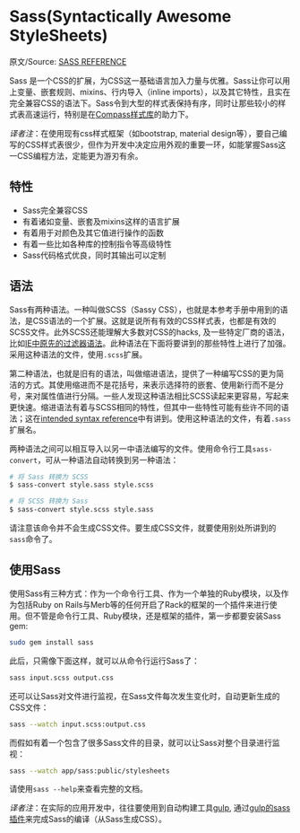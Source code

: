 # Sass(Syntactically Awesome StyleSheets)

原文/Source: [SASS REFERENCE](http://sass-lang.com/documentation/file.SASS_REFERENCE.html)

Sass 是一个CSS的扩展，为CSS这一基础语言加入力量与优雅。Sass让你可以用上变量、嵌套规则、mixins、行内导入（inline imports），以及其它特性，且实在完全兼容CSS的语法下。Sass令到大型的样式表保持有序，同时让那些较小的样式表高速运行，特别是在[Compass样式库](http://compass-style.org/)的助力下。

*译者注*：在使用现有css样式框架（如bootstrap, material design等），要自己编写的CSS样式表很少，但作为开发中决定应用外观的重要一环，如能掌握Sass这一CSS编程方法，定能更为游刃有余。

## 特性

- Sass完全兼容CSS
- 有着诸如变量、嵌套及mixins这样的语言扩展
- 有着用于对颜色及其它值进行操作的函数
- 有着一些比如各种库的控制指令等高级特性
- Sass代码格式优良，同时其输出可以定制

## 语法

Sass有两种语法。一种叫做SCSS（Sassy CSS），也就是本参考手册中用到的语法，是CSS语法的一个扩展。这就是说所有有效的CSS样式表，也都是有效的SCSS文件。此外SCSS还能理解大多数对CSS的hacks, 及一些特定厂商的语法，比如[IE中原先的过滤器语法](http://msdn.microsoft.com/en-us/library/ms530752.aspx)。此种语法在下面将要讲到的那些特性上进行了加强。采用这种语法的文件，使用`.scss`扩展。

第二种语法，也就是旧有的语法，叫做缩进语法，提供了一种编写CSS的更为简洁的方式。其使用缩进而不是花括号，来表示选择符的嵌套、使用新行而不是分号，来对属性值进行分隔。一些人发现这种语法相比SCSS读起来更容易，写起来更快速。缩进语法有着与SCSS相同的特性，但其中一些特性可能有些许不同的语法；这在[intended syntax reference](http://sass-lang.com/documentation/file.INDENTED_SYNTAX.html)中有讲到。使用这种语法的文件，有着`.sass`扩展名。

两种语法之间可以相互导入以另一中语法编写的文件。使用命令行工具`sass-convert`，可从一种语法自动转换到另一种语法：

```bash
# 将 Sass 转换为 SCSS
$ sass-convert style.sass style.scss

# 将 SCSS 转换为 Sass
$ sass-convert style.scss style.sass
```

请注意该命令并不会生成CSS文件。要生成CSS文件，就要使用别处所讲到的`sass`命令了。

## 使用Sass

使用Sass有三种方式：作为一个命令行工具、作为一个单独的Ruby模块，以及作为包括Ruby on Rails与Merb等的任何开启了Rack的框架的一个插件来进行使用。但不管是命令行工具、Ruby模块，还是框架的插件，第一步都要安装Sass gem:

```bash
sudo gem install sass
```

此后，只需像下面这样，就可以从命令行运行Sass了：

```bash
sass input.scss output.css
```

还可以让Sass对文件进行监视，在Sass文件每次发生变化时，自动更新生成的CSS文件：

```bash
sass --watch input.scss:output.css
```

而假如有着一个包含了很多Sass文件的目录，就可以让Sass对整个目录进行监视：

```bash
sass --watch app/sass:public/stylesheets
```

请使用`sass --help`来查看完整的文档。

*译者注*：在实际的应用开发中，往往要使用到自动构建工具[gulp](http://gulpjs.com/), 通过[gulp的sass插件](https://www.npmjs.com/package/gulp-sass)来完成Sass的编译（从Sass生成CSS）。


